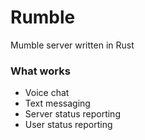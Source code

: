 # Rumble
Mumble server written in Rust

### What works
- Voice chat
- Text messaging
- Server status reporting
- User status reporting
